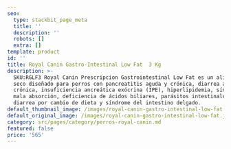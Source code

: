 ```yaml
---
seo:
  type: stackbit_page_meta
  title: ''
  description: ''
  robots: []
  extra: []
template: product
id: ''
title: Royal Canin Gastro-Intestinal Low Fat  3 Kg
description: >-
  SKU:RGLF3 Royal Canin Prescripcion Gastrointestinal Low Fat es un alimento
  seco diseñado para perros con pancreatitis aguda y crónica, diarrea aguda y
  crónica, insuficiencia ancreática exócrina (IPE), hiperlipidemia, síndrome de
  mala absorción, deficiencia de ácidos biliares, parásitos intestinales,
  diarrea por cambio de dieta y síndrome del intestino delgado.
default_thumbnail_image: /images/royal-canin-gastro-intestinal-low-fat.jpg
default_original_image: /images/royal-canin-gastro-intestinal-low-fat.jpg
category: src/pages/category/perros-royal-canin.md
featured: false
price: '565'
---
```

